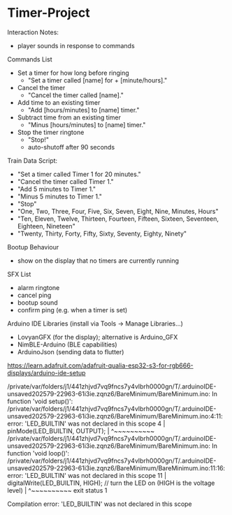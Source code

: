 # Timer-Project

Interaction Notes:
- player sounds in response to commands

Commands List
- Set a timer for how long before ringing
    - "Set a timer called [name] for + [minute/hours]."
- Cancel the timer
    - "Cancel the timer called [name]."
- Add time to an existing timer
    - "Add [hours/minutes] to [name] timer."
- Subtract time from an existing timer
    - "Minus [hours/minutes] to [name] timer."
- Stop the timer ringtone
    - "Stop!"
    - auto-shutoff after 90 seconds

Train Data Script:
- "Set a timer called Timer 1 for 20 minutes."
- "Cancel the timer called Timer 1."
- "Add 5 minutes to Timer 1."
- "Minus 5 minutes to Timer 1."
- "Stop"
- "One, Two, Three, Four, Five, Six, Seven, Eight, Nine, Minutes, Hours"
- "Ten, Eleven, Twelve, Thirteen, Fourteen, Fifteen, Sixteen, Seventeen, Eighteen, Nineteen"
- "Twenty, Thirty, Forty, Fifty, Sixty, Seventy, Eighty, Ninety"

Bootup Behaviour
- show on the display that no timers are currently running

SFX List
- alarm ringtone
- cancel ping
- bootup sound
- confirm ping (e.g. when a timer is set)



Arduino IDE Libraries (install via Tools -> Manage Libraries...)
- LovyanGFX (for the display); alternative is Arduino_GFX
- NimBLE-Arduino (BLE capabilities)
- ArduinoJson (sending data to flutter)

https://learn.adafruit.com/adafruit-qualia-esp32-s3-for-rgb666-displays/arduino-ide-setup

/private/var/folders/j1/441zhjvd7vq9fncs7y4vlbrh0000gn/T/.arduinoIDE-unsaved202579-22963-61i3ie.zqnz6/BareMinimum/BareMinimum.ino: In function 'void setup()':
/private/var/folders/j1/441zhjvd7vq9fncs7y4vlbrh0000gn/T/.arduinoIDE-unsaved202579-22963-61i3ie.zqnz6/BareMinimum/BareMinimum.ino:4:11: error: 'LED_BUILTIN' was not declared in this scope
    4 |   pinMode(LED_BUILTIN, OUTPUT);
      |           ^~~~~~~~~~~
/private/var/folders/j1/441zhjvd7vq9fncs7y4vlbrh0000gn/T/.arduinoIDE-unsaved202579-22963-61i3ie.zqnz6/BareMinimum/BareMinimum.ino: In function 'void loop()':
/private/var/folders/j1/441zhjvd7vq9fncs7y4vlbrh0000gn/T/.arduinoIDE-unsaved202579-22963-61i3ie.zqnz6/BareMinimum/BareMinimum.ino:11:16: error: 'LED_BUILTIN' was not declared in this scope
   11 |   digitalWrite(LED_BUILTIN, HIGH);   // turn the LED on (HIGH is the voltage level)
      |                ^~~~~~~~~~~
exit status 1

Compilation error: 'LED_BUILTIN' was not declared in this scope